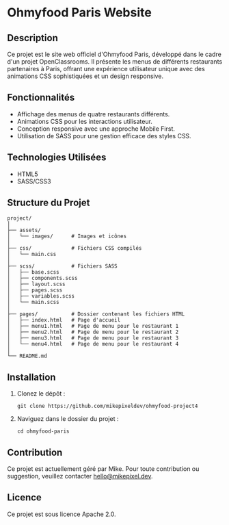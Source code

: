 # Ohmyfood Paris Website

## Description

Ce projet est le site web officiel d'Ohmyfood Paris, développé dans le cadre d'un projet OpenClassrooms. Il présente les menus de différents restaurants partenaires à Paris, offrant une expérience utilisateur unique avec des animations CSS sophistiquées et un design responsive.

## Fonctionnalités

- Affichage des menus de quatre restaurants différents.
- Animations CSS pour les interactions utilisateur.
- Conception responsive avec une approche Mobile First.
- Utilisation de SASS pour une gestion efficace des styles CSS.

## Technologies Utilisées

- HTML5
- SASS/CSS3

## Structure du Projet

```
project/
│
├── assets/
│   └── images/      # Images et icônes
│
├── css/             # Fichiers CSS compilés
│   └── main.css
│
├── scss/            # Fichiers SASS
│   ├── base.scss
│   ├── components.scss
│   ├── layout.scss
│   ├── pages.scss
│   ├── variables.scss
│   └── main.scss
│
├── pages/           # Dossier contenant les fichiers HTML
│   ├── index.html   # Page d'accueil
│   ├── menu1.html   # Page de menu pour le restaurant 1
│   ├── menu2.html   # Page de menu pour le restaurant 2
│   ├── menu3.html   # Page de menu pour le restaurant 3
│   └── menu4.html   # Page de menu pour le restaurant 4
│
└── README.md
```

## Installation

1. Clonez le dépôt :
   ```
   git clone https://github.com/mikepixeldev/ohmyfood-project4
   ```
2. Naviguez dans le dossier du projet :
   ```
   cd ohmyfood-paris
   ```

## Contribution

Ce projet est actuellement géré par Mike. Pour toute contribution ou suggestion, veuillez contacter hello@mikepixel.dev.

## Licence

Ce projet est sous licence Apache 2.0.
